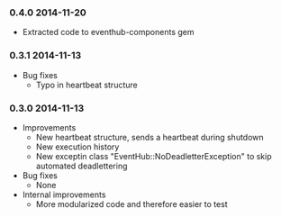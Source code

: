 ### 0.4.0 2014-11-20

* Extracted code to eventhub-components gem

### 0.3.1 2014-11-13

* Bug fixes
  * Typo in heartbeat structure

### 0.3.0 2014-11-13

* Improvements
  * New heartbeat structure, sends a heartbeat during shutdown
  * New execution history
  * New exceptin class "EventHub::NoDeadletterException" to skip automated deadlettering
* Bug fixes
  * None
* Internal improvements
  * More modularized code and therefore easier to test
